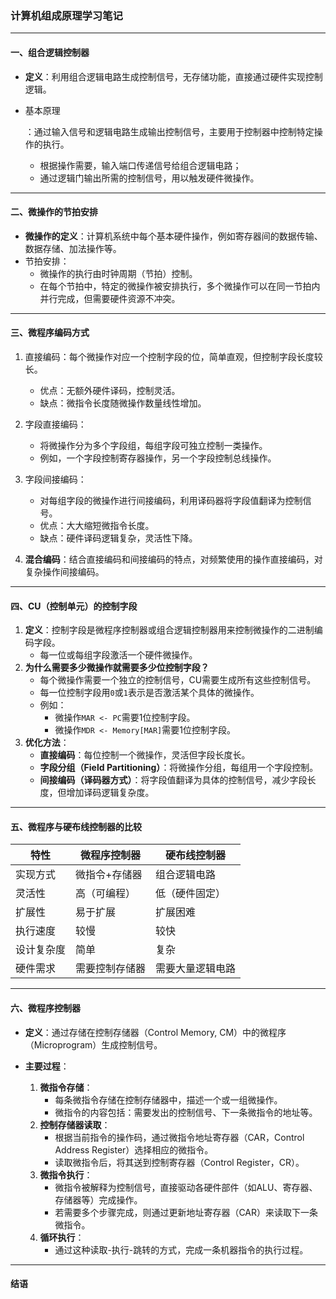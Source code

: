 ### 计算机组成原理学习笔记

------

#### **一、组合逻辑控制器**

- **定义**：利用组合逻辑电路生成控制信号，无存储功能，直接通过硬件实现控制逻辑。

- 基本原理

  ：通过输入信号和逻辑电路生成输出控制信号，主要用于控制器中控制特定操作的执行。

  - 根据操作需要，输入端口传递信号给组合逻辑电路；
  - 通过逻辑门输出所需的控制信号，用以触发硬件微操作。

------

#### **二、微操作的节拍安排**

- **微操作的定义**：计算机系统中每个基本硬件操作，例如寄存器间的数据传输、数据存储、加法操作等。
- 节拍安排：
  - 微操作的执行由时钟周期（节拍）控制。
  - 在每个节拍中，特定的微操作被安排执行，多个微操作可以在同一节拍内并行完成，但需要硬件资源不冲突。

------

#### **三、微程序编码方式**

1. 直接编码：每个微操作对应一个控制字段的位，简单直观，但控制字段长度较长。

   - 优点：无额外硬件译码，控制灵活。
   - 缺点：微指令长度随微操作数量线性增加。
   
2. 字段直接编码：

   - 将微操作分为多个字段组，每组字段可独立控制一类操作。
   - 例如，一个字段控制寄存器操作，另一个字段控制总线操作。
   
3. 字段间接编码：

   - 对每组字段的微操作进行间接编码，利用译码器将字段值翻译为控制信号。
   - 优点：大大缩短微指令长度。
   - 缺点：硬件译码逻辑复杂，灵活性下降。
   
4. **混合编码**：结合直接编码和间接编码的特点，对频繁使用的操作直接编码，对复杂操作间接编码。

------

#### **四、CU（控制单元）的控制字段**

1. **定义**：控制字段是微程序控制器或组合逻辑控制器用来控制微操作的二进制编码字段。
   - 每一位或每组字段激活一个硬件微操作。
2. **为什么需要多少微操作就需要多少位控制字段？**
   - 每个微操作需要一个独立的控制信号，CU需要生成所有这些控制信号。
   - 每一位控制字段用`0`或`1`表示是否激活某个具体的微操作。
   - 例如：
     - 微操作`MAR <- PC`需要1位控制字段。
     - 微操作`MDR <- Memory[MAR]`需要1位控制字段。
3. **优化方法**：
   - **直接编码**：每位控制一个微操作，灵活但字段长度长。
   - **字段分组（Field Partitioning）**：将微操作分组，每组用一个字段控制。
   - **间接编码（译码器方式）**：将字段值翻译为具体的控制信号，减少字段长度，但增加译码逻辑复杂度。

------

#### **五、微程序与硬布线控制器的比较**

| **特性**   | **微程序控制器** | **硬布线控制器** |
| ---------- | ---------------- | ---------------- |
| 实现方式   | 微指令+存储器    | 组合逻辑电路     |
| 灵活性     | 高（可编程）     | 低（硬件固定）   |
| 扩展性     | 易于扩展         | 扩展困难         |
| 执行速度   | 较慢             | 较快             |
| 设计复杂度 | 简单             | 复杂             |
| 硬件需求   | 需要控制存储器   | 需要大量逻辑电路 |

-----

#### **六、微程序控制器**

- **定义**：通过存储在控制存储器（Control Memory, CM）中的微程序（Microprogram）生成控制信号。

- **主要过程**：
  1. **微指令存储**：
     - 每条微指令存储在控制存储器中，描述一个或一组微操作。
     - 微指令的内容包括：需要发出的控制信号、下一条微指令的地址等。
  2. **控制存储器读取**：
     - 根据当前指令的操作码，通过微指令地址寄存器（CAR，Control Address Register）选择相应的微指令。
     - 读取微指令后，将其送到控制寄存器（Control Register，CR）。
  3. **微指令执行**：
     - 微指令被解释为控制信号，直接驱动各硬件部件（如ALU、寄存器、存储器等）完成操作。
     - 若需要多个步骤完成，则通过更新地址寄存器（CAR）来读取下一条微指令。
  4. **循环执行**：
     - 通过这种读取-执行-跳转的方式，完成一条机器指令的执行过程。

-----

#### 结语